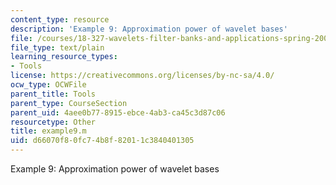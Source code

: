 ```yaml
---
content_type: resource
description: 'Example 9: Approximation power of wavelet bases'
file: /courses/18-327-wavelets-filter-banks-and-applications-spring-2003/d66070f80fc74b8f82011c3840401305_example9.m
file_type: text/plain
learning_resource_types:
- Tools
license: https://creativecommons.org/licenses/by-nc-sa/4.0/
ocw_type: OCWFile
parent_title: Tools
parent_type: CourseSection
parent_uid: 4aee0b77-8915-ebce-4ab3-ca45c3d87c06
resourcetype: Other
title: example9.m
uid: d66070f8-0fc7-4b8f-8201-1c3840401305
---
```

Example 9: Approximation power of wavelet bases